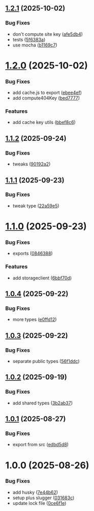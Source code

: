## [1.2.1](https://github.com/adobe-rnd/helix-product-shared/compare/v1.2.0...v1.2.1) (2025-10-02)


### Bug Fixes

* don't compute site key ([afe5db4](https://github.com/adobe-rnd/helix-product-shared/commit/afe5db46a825c17e83971c9d9d783ee174681862))
* tests ([5f6383a](https://github.com/adobe-rnd/helix-product-shared/commit/5f6383a37f6af6354f25bc940d0d97da9415e829))
* use mocha ([b1169c7](https://github.com/adobe-rnd/helix-product-shared/commit/b1169c700f093898ed2160402a074c126e4e7511))

# [1.2.0](https://github.com/adobe-rnd/helix-product-shared/compare/v1.1.2...v1.2.0) (2025-10-02)


### Bug Fixes

* add cache.js to export ([ebee4ef](https://github.com/adobe-rnd/helix-product-shared/commit/ebee4ef1a3b756b513b4c7a12850591a4d187b3c))
* add compute404Key ([bed7777](https://github.com/adobe-rnd/helix-product-shared/commit/bed7777b8bf0556f84df650524f6407b9da01bdd))


### Features

* add cache key utils ([bbef8c6](https://github.com/adobe-rnd/helix-product-shared/commit/bbef8c675cc52b98b62f3de1e6fc131f9e084f42))

## [1.1.2](https://github.com/adobe-rnd/helix-product-shared/compare/v1.1.1...v1.1.2) (2025-09-24)


### Bug Fixes

* tweaks ([90192a2](https://github.com/adobe-rnd/helix-product-shared/commit/90192a2d57a82899b57f74b68c91e2aa8e83ba60))

## [1.1.1](https://github.com/adobe-rnd/helix-product-shared/compare/v1.1.0...v1.1.1) (2025-09-23)


### Bug Fixes

* tweak type ([22a59e5](https://github.com/adobe-rnd/helix-product-shared/commit/22a59e5825801aae55025ebbf10d08258ae2f7de))

# [1.1.0](https://github.com/adobe-rnd/helix-product-shared/compare/v1.0.4...v1.1.0) (2025-09-23)


### Bug Fixes

* exports ([0846388](https://github.com/adobe-rnd/helix-product-shared/commit/0846388edfb32de780fbc37b28efa77bbb0db184))


### Features

* add storageclient ([6bbf70d](https://github.com/adobe-rnd/helix-product-shared/commit/6bbf70d34149de01155c41f90d38b93d55f2e69f))

## [1.0.4](https://github.com/adobe-rnd/helix-product-shared/compare/v1.0.3...v1.0.4) (2025-09-22)


### Bug Fixes

* more types ([e0ffd12](https://github.com/adobe-rnd/helix-product-shared/commit/e0ffd1279f466bc9526aa2f0993d77035356db49))

## [1.0.3](https://github.com/adobe-rnd/helix-product-shared/compare/v1.0.2...v1.0.3) (2025-09-22)


### Bug Fixes

* separate public types ([56f1ddc](https://github.com/adobe-rnd/helix-product-shared/commit/56f1ddc477f7b2a55c89fcd6b7a01b7cff9854d5))

## [1.0.2](https://github.com/adobe-rnd/helix-product-shared/compare/v1.0.1...v1.0.2) (2025-09-19)


### Bug Fixes

* add shared types ([3b2ab37](https://github.com/adobe-rnd/helix-product-shared/commit/3b2ab37c8e85414bb614a6abb0c759ee1087551c))

## [1.0.1](https://github.com/adobe-rnd/helix-product-shared/compare/v1.0.0...v1.0.1) (2025-08-27)


### Bug Fixes

* export from src ([edbd5d8](https://github.com/adobe-rnd/helix-product-shared/commit/edbd5d871cb27aa3c6c9c1caee949afda51e3468))

# 1.0.0 (2025-08-26)


### Bug Fixes

* add husky ([7e44b62](https://github.com/adobe-rnd/helix-product-shared/commit/7e44b62bf9e8f9bd0d98951375a5acc564bc62e2))
* setup plus slugger ([031683c](https://github.com/adobe-rnd/helix-product-shared/commit/031683c0b84d0f9f14e10119afa294bfabbe7ce0))
* update lock file ([0ce6f1e](https://github.com/adobe-rnd/helix-product-shared/commit/0ce6f1e08813809a21a6d98c4e3ac3fce741d3e3))
